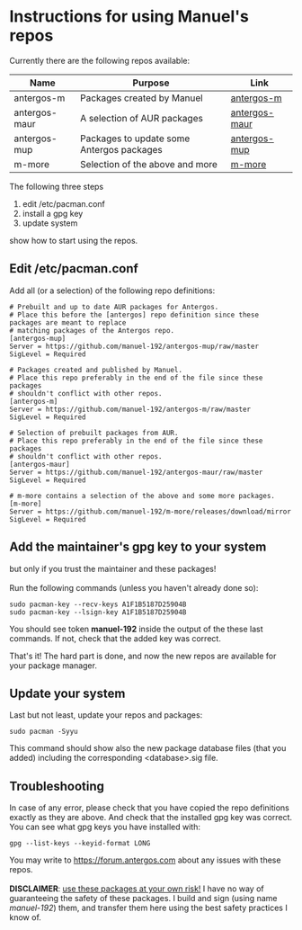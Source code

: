 # Instructions for using Manuel's repos
Currently there are the following repos available:

Name | Purpose | Link
---- | ------- | ----
antergos-m | Packages created by Manuel | [antergos-m](../../../antergos-m)
antergos-maur | A selection of AUR packages | [antergos-maur](../../../antergos-maur)
antergos-mup | Packages to update some Antergos packages | [antergos-mup](../../../antergos-mup)
m-more | Selection of the above and more | [m-more](../../../m-more)

The following three steps
1. edit /etc/pacman.conf
1. install a gpg key
1. update system

show how to start using the repos.

## Edit /etc/pacman.conf
Add all (or a selection) of the following repo definitions:
```
# Prebuilt and up to date AUR packages for Antergos.
# Place this before the [antergos] repo definition since these packages are meant to replace
# matching packages of the Antergos repo.
[antergos-mup]
Server = https://github.com/manuel-192/antergos-mup/raw/master
SigLevel = Required

# Packages created and published by Manuel.
# Place this repo preferably in the end of the file since these packages
# shouldn't conflict with other repos.
[antergos-m]
Server = https://github.com/manuel-192/antergos-m/raw/master
SigLevel = Required

# Selection of prebuilt packages from AUR.
# Place this repo preferably in the end of the file since these packages
# shouldn't conflict with other repos.
[antergos-maur]
Server = https://github.com/manuel-192/antergos-maur/raw/master
SigLevel = Required

# m-more contains a selection of the above and some more packages.
[m-more]
Server = https://github.com/manuel-192/m-more/releases/download/mirror
SigLevel = Required
```
## Add the maintainer's gpg key to your system
but only if you trust the maintainer and these packages!<br><br>
Run the following commands (unless you haven't already done so):
```
sudo pacman-key --recv-keys A1F1B5187D25904B
sudo pacman-key --lsign-key A1F1B5187D25904B
```
You should see token **manuel-192** inside the output of the these last commands.
If not, check that the added key was correct.

That's it! The hard part is done, and now the new repos are available for your package manager.

## Update your system
Last but not least, update your repos and packages:
```
sudo pacman -Syyu
```
This command should show also the new package database files (that you added) including the corresponding \<database\>.sig file.
## Troubleshooting
In case of any error, please check that you have copied the repo definitions exactly as they are above. And check that the installed gpg key was correct.<br>
You can see what gpg keys you have installed with:
```
gpg --list-keys --keyid-format LONG
```
You may write to https://forum.antergos.com about any issues with these repos.
<br><br>
<b>DISCLAIMER</b>: <u>use these packages at your own risk!</u> I have no way of
guaranteeing the safety of these packages.
I build and sign (using name <i>manuel-192</i>) them,
and transfer them here using the best safety practices I know of.
